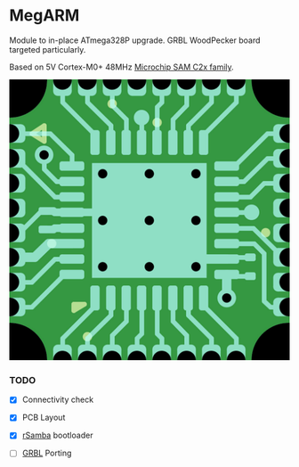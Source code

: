 # MegARM
Module to in-place ATmega328P upgrade. GRBL WoodPecker board targeted particularly.

Based on 5V Cortex-M0+ 48MHz [Microchip SAM C2x family](https://www.microchip.com/wwwproducts/en/ATSAMC20E18A).

![Layout top layer preview](Layout/top.png?raw=true)

### TODO

- [X] Connectivity check
- [X] PCB Layout
- [X] [rSamba](https://github.com/kimstik/rSamba) bootloader
- [ ] [GRBL](https://github.com/gnea/grbl) Porting


